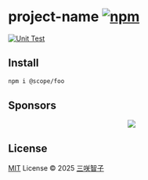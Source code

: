 # project-name [![npm](https://img.shields.io/npm/v/project-name.svg)](https://npmjs.com/package/project-name)

[![Unit Test](https://github.com/sxzz/project-name/actions/workflows/unit-test.yml/badge.svg)](https://github.com/sxzz/project-name/actions/workflows/unit-test.yml)

## Install

```bash
npm i @scope/foo
```

## Sponsors

<p align="center">
  <a href="https://cdn.jsdelivr.net/gh/sxzz/sponsors/sponsors.svg">
    <img src='https://cdn.jsdelivr.net/gh/sxzz/sponsors/sponsors.svg'/>
  </a>
</p>

## License

[MIT](./LICENSE) License © 2025 [三咲智子](https://github.com/sxzz)
